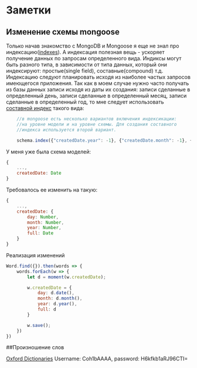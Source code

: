 
# Заметки

## Изменение схемы mongoose

Только начав знакомство с MongoDB и Mongoose я еще не знал про индексацию([indexes](http://mongoosejs.com/docs/guide.html#indexes)). А индексация полезная вещь - ускоряет
получение данных по запросам определенного вида. Индиксы могут быть разного типа, в зависимости от типа данных, который они индексируют: простые(single field), составные(compound) т.д. Индексацию следуют планировать исходя
из наиболее частых запросов имеющегося приложения. Так как в моем случае нужно часто получать из базы данных записи исходя из даты их создания: записи сделанные в 
определенный день, записи сделанные в определенный месяц, записи сделанные в определенный год, то мне следует использовать [составной индекс](https://docs.mongodb.com/manual/core/index-compound/) такого вида:
```js
	//в mongoose есть несколько вариантов включения индексикации:
	//на уровне модели и на уровне схемы. Для создания составного
	//индекса используется второй вариант.

	schema.index({"createdDate.year": -1}, {"createdDate.month": -1}, {"createdDate.day": -1})

```

У меня уже была схема моделей:
```javascript
{
	...,
	createdDate: Date
}
```

Требовалось ее изменить на такую:
```js
{
	...,
	createdDate: {
		day: Number,
		month: Number,
		year: Number,
		full: Date
	}
}
```

Реализация изменений
```js
Word.find({}).then(words => {
	words.forEach(w => {
		let d = moment(w.createdDate);

		w.createdDate = {
			day: d.date(),
			month: d.month(),
			year: d.year(),
			full: d
		}

		w.save();
	})
})
```

##Произношение слов	

[Oxford Dictionaries](https://developer.oxforddictionaries.com) Username: Coh1bAAAA, password: H6kfkb1aRJ96CTI=